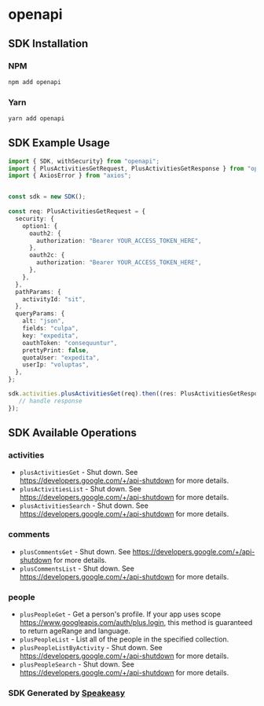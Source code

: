 # openapi

<!-- Start SDK Installation -->
## SDK Installation

### NPM

```bash
npm add openapi
```

### Yarn

```bash
yarn add openapi
```
<!-- End SDK Installation -->

## SDK Example Usage
<!-- Start SDK Example Usage -->
```typescript
import { SDK, withSecurity} from "openapi";
import { PlusActivitiesGetRequest, PlusActivitiesGetResponse } from "openapi/src/sdk/models/operations";
import { AxiosError } from "axios";


const sdk = new SDK();
    
const req: PlusActivitiesGetRequest = {
  security: {
    option1: {
      oauth2: {
        authorization: "Bearer YOUR_ACCESS_TOKEN_HERE",
      },
      oauth2c: {
        authorization: "Bearer YOUR_ACCESS_TOKEN_HERE",
      },
    },
  },
  pathParams: {
    activityId: "sit",
  },
  queryParams: {
    alt: "json",
    fields: "culpa",
    key: "expedita",
    oauthToken: "consequuntur",
    prettyPrint: false,
    quotaUser: "expedita",
    userIp: "voluptas",
  },
};

sdk.activities.plusActivitiesGet(req).then((res: PlusActivitiesGetResponse | AxiosError) => {
   // handle response
});
```
<!-- End SDK Example Usage -->

<!-- Start SDK Available Operations -->
## SDK Available Operations

### activities

* `plusActivitiesGet` - Shut down. See https://developers.google.com/+/api-shutdown for more details.
* `plusActivitiesList` - Shut down. See https://developers.google.com/+/api-shutdown for more details.
* `plusActivitiesSearch` - Shut down. See https://developers.google.com/+/api-shutdown for more details.

### comments

* `plusCommentsGet` - Shut down. See https://developers.google.com/+/api-shutdown for more details.
* `plusCommentsList` - Shut down. See https://developers.google.com/+/api-shutdown for more details.

### people

* `plusPeopleGet` - Get a person's profile. If your app uses scope https://www.googleapis.com/auth/plus.login, this method is guaranteed to return ageRange and language.
* `plusPeopleList` - List all of the people in the specified collection.
* `plusPeopleListByActivity` - Shut down. See https://developers.google.com/+/api-shutdown for more details.
* `plusPeopleSearch` - Shut down. See https://developers.google.com/+/api-shutdown for more details.

<!-- End SDK Available Operations -->

### SDK Generated by [Speakeasy](https://docs.speakeasyapi.dev/docs/using-speakeasy/client-sdks)
